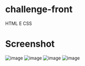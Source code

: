 # challenge-front
<p>HTML E CSS</p>

# Screenshot
![image](https://github.com/Davibarreto11/challenge-front/assets/102602408/3abb58b7-8aa6-4009-8394-5b03d2ed4ae1)
![image](https://github.com/Davibarreto11/challenge-front/assets/102602408/315f4eda-6c8b-4f85-b752-9145efa6d7eb)
![image](https://github.com/Davibarreto11/challenge-front/assets/102602408/919fa314-c012-44bf-bb44-36410fcbc4f2)
![image](https://github.com/Davibarreto11/challenge-front/assets/102602408/fc132d6e-94ee-4858-8d0b-a766dee1d6a2)
